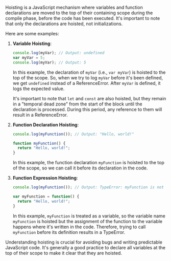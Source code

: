 Hoisting is a JavaScript mechanism where variables and function declarations are moved to the top of their containing scope during the compile phase, before the code has been executed. It's important to note that only the declarations are hoisted, not initializations.

Here are some examples:

1. **Variable Hoisting**:

   ```javascript
   console.log(myVar); // Output: undefined
   var myVar = 5;
   console.log(myVar); // Output: 5
   ```

   In this example, the declaration of `myVar` (i.e., `var myVar`) is hoisted to the top of the scope. So, when we try to log `myVar` before it's been defined, we get `undefined` instead of a ReferenceError. After `myVar` is defined, it logs the expected value.

   It's important to note that `let` and `const` are also hoisted, but they remain in a "temporal dead zone" from the start of the block until the declaration is processed. During this period, any reference to them will result in a ReferenceError.

2. **Function Declaration Hoisting**:

   ```javascript
   console.log(myFunction()); // Output: "Hello, world!"

   function myFunction() {
     return "Hello, world!";
   }
   ```

   In this example, the function declaration `myFunction` is hoisted to the top of the scope, so we can call it before its declaration in the code.

3. **Function Expression Hoisting**:

   ```javascript
   console.log(myFunction()); // Output: TypeError: myFunction is not a function

   var myFunction = function() {
     return "Hello, world!";
   }
   ```

   In this example, `myFunction` is treated as a variable, so the variable name `myFunction` is hoisted but the assignment of the function to the variable happens where it's written in the code. Therefore, trying to call `myFunction` before its definition results in a TypeError.

Understanding hoisting is crucial for avoiding bugs and writing predictable JavaScript code. It's generally a good practice to declare all variables at the top of their scope to make it clear that they are hoisted.